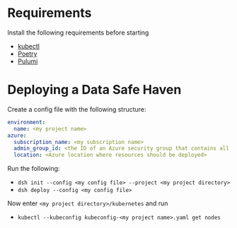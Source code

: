 # Requirements
Install the following requirements before starting

- [kubectl](https://kubernetes.io/docs/tasks/tools/)
- [Poetry](https://python-poetry.org/docs/#installation)
- [Pulumi](https://www.pulumi.com/docs/get-started/install/)

# Deploying a Data Safe Haven
Create a config file with the following structure:

```yaml
environment:
  name: <my project name>
azure:
  subscription_name: <my subscription name>
  admin_group_id: <the ID of an Azure security group that contains all administrators>
  location: <Azure location where resources should be deployed>
```

Run the following:

- `dsh init --config <my config file> --project <my project directory>`
- `dsh deploy --config <my config file>`

Now enter `<my project directory>/kubernetes` and run

- `kubectl --kubeconfig kubeconfig-<my project name>.yaml get nodes`